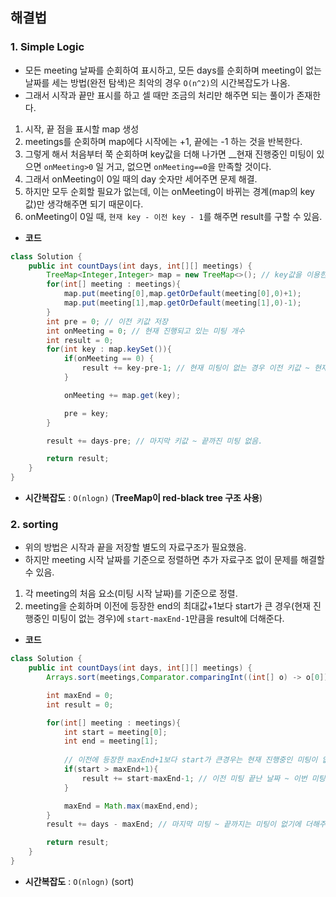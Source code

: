 ## 해결법
### 1. Simple Logic
* 모든 meeting 날짜를 순회하여 표시하고, 모든 days를 순회하며 meeting이 없는 날짜를 세는 방법(완전 탐색)은 최악의 경우 ```O(n^2)```의 시간복잡도가 나옴.
* 그래서 시작과 끝만 표시를 하고 셀 때만 조금의 처리만 해주면 되는 풀이가 존재한다.
1. 시작, 끝 점을 표시할 map 생성
2. meetings를 순회하며 map에다 시작에는 +1, 끝에는 -1 하는 것을 반복한다.
3. 그렇게 해서 처음부터 쭉 순회하며 key값을 더해 나가면 __현재 진행중인 미팅이 있으면 ```onMeeting>0``` 일 거고, 없으면 ```onMeeting==0```을 만족할 것이다. 
4. 그래서 onMeeting이 0일 때의 day 숫자만 세어주면 문제 해결.
5. 하지만 모두 순회할 필요가 없는데, 이는 onMeeting이 바뀌는 경계(map의 key값)만 생각해주면 되기 때문이다.
6. onMeeting이 0일 때, ```현재 key - 이전 key - 1```를 해주면 result를 구할 수 있음.

* __코드__
```java
class Solution {
    public int countDays(int days, int[][] meetings) {
        TreeMap<Integer,Integer> map = new TreeMap<>(); // key값을 이용한 순회를 위해선 key값이 오름차순으로 정렬돼야 하기에 TreeMap 사용
        for(int[] meeting : meetings){
            map.put(meeting[0],map.getOrDefault(meeting[0],0)+1);
            map.put(meeting[1],map.getOrDefault(meeting[1],0)-1);
        }
        int pre = 0; // 이전 키값 저장
        int onMeeting = 0; // 현재 진행되고 있는 미팅 개수
        int result = 0; 
        for(int key : map.keySet()){
            if(onMeeting == 0) {
                result += key-pre-1; // 현재 미팅이 없는 경우 이전 키값 ~ 현재 키값 사이 날들엔 미팅이 없는 날들
            }

            onMeeting += map.get(key);

            pre = key;
        }

        result += days-pre; // 마지막 키값 ~ 끝까진 미팅 없음.

        return result;
    }
}
```

* __시간복잡도__ : ```O(nlogn)``` (__TreeMap이 red-black tree 구조 사용__)

### 2. sorting
* 위의 방법은 시작과 끝을 저장할 별도의 자료구조가 필요했음.
* 하지만 meeting 시작 날짜를 기준으로 정렬하면 추가 자료구조 없이 문제를 해결할 수 있음.
1. 각 meeting의 처음 요소(미팅 시작 날짜)를 기준으로 정렬.
2. meeting을 순회하며 이전에 등장한 end의 최대값+1보다 start가 큰 경우(현재 진행중인 미팅이 없는 경우)에 ```start-maxEnd-1```만큼을 result에 더해준다.

* __코드__
```java
class Solution {
    public int countDays(int days, int[][] meetings) {
        Arrays.sort(meetings,Comparator.comparingInt((int[] o) -> o[0])); // 각 meeting의 시작날을 기준으로 sort

        int maxEnd = 0;
        int result = 0;

        for(int[] meeting : meetings){
            int start = meeting[0];
            int end = meeting[1];
            
            // 이전에 등장한 maxEnd+1보다 start가 큰경우는 현재 진행중인 미팅이 없다는 의미
            if(start > maxEnd+1){
                result += start-maxEnd-1; // 이전 미팅 끝난 날짜 ~ 이번 미팅 시작 날짜 사이 동안엔 미팅이 없기에 더해주기
            }

            maxEnd = Math.max(maxEnd,end);
        }
        result += days - maxEnd; // 마지막 미팅 ~ 끝까지는 미팅이 없기에 더해주기

        return result;
    }
}
```
* __시간복잡도__ : ```O(nlogn)``` (sort)